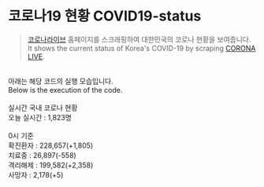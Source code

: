 # 코로나19 현황 COVID19-status

> [코로나라이브](https://corona-live.com) 홈페이지를 스크래핑하여 대한민국의 코로나 현황을 보여줍니다.
<br>It shows the current status of Korea's COVID-19 by scraping [CORONA LIVE](https://corona-live.com).
<br>
아래는 해당 코드의 실행 모습입니다.
<br>Below is the execution of the code.
<br>
<br>실시간 국내 코로나 현황
<br>오늘 실시간 : 1,823명
<br>
<br>0시 기준
<br>확진환자 : 228,657(+1,805)
<br>치료중 : 26,897(-558)
<br>격리해제 : 199,582(+2,358)
<br>사망자 : 2,178(+5)
